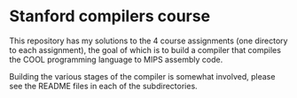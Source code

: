 Stanford compilers course
=========================

This repository has my solutions to the 4 course assignments (one directory to each assignment), the goal of which is to build a compiler that compiles the COOL programming language to MIPS assembly code.

Building the various stages of the compiler is somewhat involved, please see the README files in each of the subdirectories.
